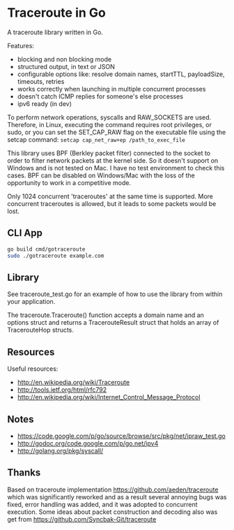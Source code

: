 # Traceroute in Go

A traceroute library written in Go.

Features:
  * blocking and non blocking mode
  * structured output, in text or JSON
  * configurable options like: resolve domain names, startTTL, payloadSize, timeouts, retries
  * works correctly when launching in multiple concurrent processes
  * doesn't catch ICMP replies for someone's else processes
  * ipv6 ready (in dev)

To perform network operations, syscalls and RAW_SOCKETS are used. 
Therefore, in Linux, executing the command requires root privileges, 
or sudo, or you can set the SET_CAP_RAW flag on the executable file using the setcap command:
```setcap cap_net_raw+ep /path_to_exec_file```

This library uses BPF (Berkley packet filter) connected to the socket to order to filter network packets at the kernel side.
So it doesn't support on Windows and is not tested on Mac. I have no test environment to check this cases. 
BPF can be disabled on Windows/Mac with the loss of the opportunity to work in a competitive mode.

Only 1024 concurrent 'traceroutes' at the same time is supported. 
More concurrent traceroutes is allowed, but it leads to some packets would be lost. 


## CLI App

```sh
go build cmd/gotraceroute
sudo ./gotraceroute example.com
```

## Library

See traceroute_test.go for an example of how to use the library from within your application.


The traceroute.Traceroute() function accepts a domain name and an options struct and returns a TracerouteResult struct that holds an array of TracerouteHop structs.

## Resources

Useful resources:

* http://en.wikipedia.org/wiki/Traceroute
* http://tools.ietf.org/html/rfc792
* http://en.wikipedia.org/wiki/Internet_Control_Message_Protocol

## Notes

* https://code.google.com/p/go/source/browse/src/pkg/net/ipraw_test.go
* http://godoc.org/code.google.com/p/go.net/ipv4
* http://golang.org/pkg/syscall/


## Thanks

Based on traceroute implementation https://github.com/aeden/traceroute which was significantly reworked and
as a result several annoying bugs was fixed, error handling was added, and it was adopted to concurrent execution.
Some ideas about packet construction and decoding also was get from https://github.com/Syncbak-Git/traceroute

